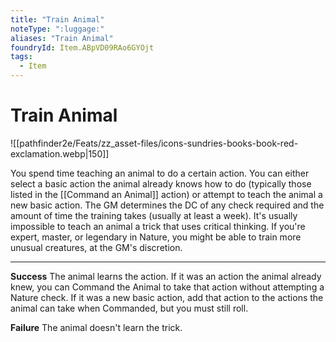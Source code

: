 ```yaml
---
title: "Train Animal"
noteType: ":luggage:"
aliases: "Train Animal"
foundryId: Item.ABpVD09RAo6GYOjt
tags:
  - Item
---
```


# Train Animal
![[pathfinder2e/Feats/zz_asset-files/icons-sundries-books-book-red-exclamation.webp|150]]

You spend time teaching an animal to do a certain action. You can either select a basic action the animal already knows how to do (typically those listed in the [[Command an Animal]] action) or attempt to teach the animal a new basic action. The GM determines the DC of any check required and the amount of time the training takes (usually at least a week). It's usually impossible to teach an animal a trick that uses critical thinking. If you're expert, master, or legendary in Nature, you might be able to train more unusual creatures, at the GM's discretion.

* * *

**Success** The animal learns the action. If it was an action the animal already knew, you can Command the Animal to take that action without attempting a Nature check. If it was a new basic action, add that action to the actions the animal can take when Commanded, but you must still roll.

**Failure** The animal doesn't learn the trick.
